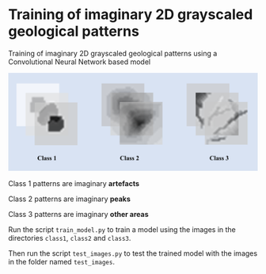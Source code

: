 # Training of imaginary 2D grayscaled geological patterns
Training of imaginary 2D grayscaled geological patterns using a Convolutional Neural Network based model 

![alt text](train_data_classes.png)

Class 1 patterns are imaginary __artefacts__

Class 2 patterns are imaginary __peaks__

Class 3 patterns are imaginary __other areas__

Run the script `train_model.py` to train a model using the images in the directories `class1`, `class2` and `class3`. 

Then run the script `test_images.py` to test the trained model with the images in the folder named `test_images`.
